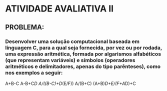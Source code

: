 # ATIVIDADE AVALIATIVA II

## PROBLEMA:

### Desenvolver uma solução computacional baseada em linguagem C, para a qual seja fornecida, por vez ou por rodada, uma expressão aritmética, formada por algarismos alfabéticos (que representam variáveis) e símbolos (operadores aritméticos e delimitadores, apenas do tipo parênteses), como nos exemplos a seguir:

A+B-C
A-B+C*D
A/((B-C)+D*(E/F))
A/(B+C)
(A+B)*D+E/(F+A*D)+C

###